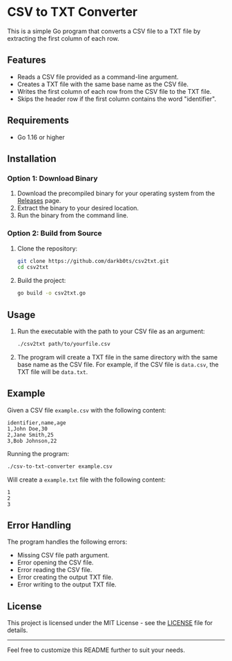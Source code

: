 # CSV to TXT Converter

This is a simple Go program that converts a CSV file to a TXT file by extracting the first column of each row.

## Features

- Reads a CSV file provided as a command-line argument.
- Creates a TXT file with the same base name as the CSV file.
- Writes the first column of each row from the CSV file to the TXT file.
- Skips the header row if the first column contains the word "identifier".

## Requirements

- Go 1.16 or higher

## Installation

### Option 1: Download Binary

1. Download the precompiled binary for your operating system from the [Releases](https://github.com/darkb0ts/csv2txt) page.
2. Extract the binary to your desired location.
3. Run the binary from the command line.

### Option 2: Build from Source

1. Clone the repository:
    ```bash
    git clone https://github.com/darkb0ts/csv2txt.git
    cd csv2txt
    ```

2. Build the project:
    ```bash
    go build -o csv2txt.go
    ```

## Usage

1. Run the executable with the path to your CSV file as an argument:
    ```bash
    ./csv2txt path/to/yourfile.csv
    ```

2. The program will create a TXT file in the same directory with the same base name as the CSV file. For example, if the CSV file is `data.csv`, the TXT file will be `data.txt`.

## Example

Given a CSV file `example.csv` with the following content:
```
identifier,name,age
1,John Doe,30
2,Jane Smith,25
3,Bob Johnson,22
```

Running the program:
```bash
./csv-to-txt-converter example.csv
```

Will create a `example.txt` file with the following content:
```
1
2
3
```

## Error Handling

The program handles the following errors:
- Missing CSV file path argument.
- Error opening the CSV file.
- Error reading the CSV file.
- Error creating the output TXT file.
- Error writing to the output TXT file.

## License

This project is licensed under the MIT License - see the [LICENSE](LICENSE) file for details.

---

Feel free to customize this README further to suit your needs.
